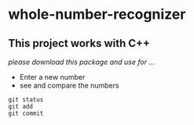 # whole-number-recognizer


## This project works with C++

*please download this package and use for ...*


* Enter a new number
* see and compare the numbers

```
git status
git add
git commit
```
